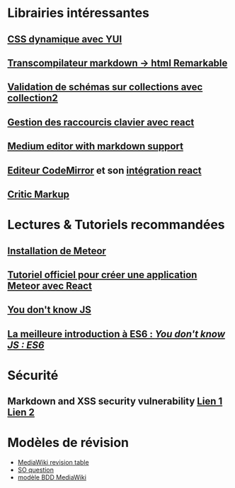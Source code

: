 # Librairies intéressantes

## [CSS dynamique avec YUI](http://yuilibrary.com/yui/docs/stylesheet/)

## [Transcompilateur markdown -> html Remarkable](https://github.com/jonschlinkert/remarkable)

## [Validation de schémas sur collections avec collection2](https://github.com/aldeed/meteor-collection2)

## [Gestion des raccourcis clavier avec react](https://github.com/Chrisui/react-hotkeys)

## [Medium editor with markdown support](http://ionicabizau.github.io/medium-editor-markdown/)

## [Editeur CodeMirror](https://codemirror.net/doc/manual.html#api) et son [intégration react](https://github.com/JedWatson/react-md-editor)

## [Critic Markup](http://criticmarkup.com/)

# Lectures & Tutoriels recommandées 

## [Installation de Meteor](https://www.meteor.com/install)

## [Tutoriel officiel pour créer une application Meteor avec React](https://www.meteor.com/tutorials/react/creating-an-app)

## [You don't know JS](https://github.com/getify/You-Dont-Know-JS/blob/master/es6%20&%20beyond/ch1.md)

## [La meilleure introduction à ES6 : *You don't know JS : ES6*](https://github.com/getify/You-Dont-Know-JS/blob/master/es6%20&%20beyond/ch8.md)


# Sécurité 

## Markdown and XSS security vulnerability [Lien 1](https://michelf.ca/blog/2010/markdown-and-xss/) [Lien 2](https://github.com/showdownjs/showdown/wiki/Markdown's-XSS-Vulnerability-%28and-how-to-mitigate-it%29)

# Modèles de révision 

- [MediaWiki revision table](https://www.mediawiki.org/wiki/Manual:Revision_table)
- [SO question](http://stackoverflow.com/questions/1219608/how-does-one-store-history-of-edits-effectively)
- [modèle BDD MediaWiki](https://upload.wikimedia.org/wikipedia/commons/f/f7/MediaWiki_1.24.1_database_schema.svg)